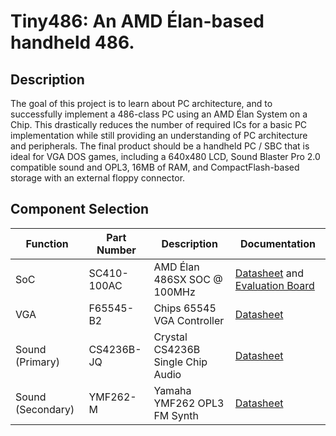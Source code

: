 Tiny486:  An AMD Élan-based handheld 486.
===

Description
---

The goal of this project is to learn about PC architecture, and to successfully implement a 486-class PC using an AMD Élan System on a Chip.  This drastically reduces the number of required ICs for a basic PC implementation while still providing an understanding of PC architecture and peripherals.  The final product should be a handheld PC / SBC that is ideal for VGA DOS games, including a 640x480 LCD, Sound Blaster Pro 2.0 compatible sound and OPL3, 16MB of RAM, and CompactFlash-based storage with an external floppy connector.

Component Selection
---

| Function | Part Number | Description | Documentation |
|----------|-------------|-------------|-----------|
| SoC | SC410-100AC | AMD Élan 486SX SOC @ 100MHz | [Datasheet](https://raw.githubusercontent.com/Ilikemining1/Tiny486/main/Datasheets/21028.pdf) and [Evaluation Board](https://raw.githubusercontent.com/Ilikemining1/Tiny486/main/Datasheets/21028.pdf) |
| VGA | F65545-B2 | Chips 65545 VGA Controller | [Datasheet](https://raw.githubusercontent.com/Ilikemining1/Tiny486/main/Datasheets/f65545.pdf) |
| Sound (Primary) | CS4236B-JQ | Crystal CS4236B Single Chip Audio | [Datasheet](https://raw.githubusercontent.com/Ilikemining1/Tiny486/main/Datasheets/cs4236b.pdf) |
| Sound (Secondary) | YMF262-M | Yamaha YMF262 OPL3 FM Synth | [Datasheet](https://raw.githubusercontent.com/Ilikemining1/Tiny486/main/Datasheets/ymf262.pdf) |
